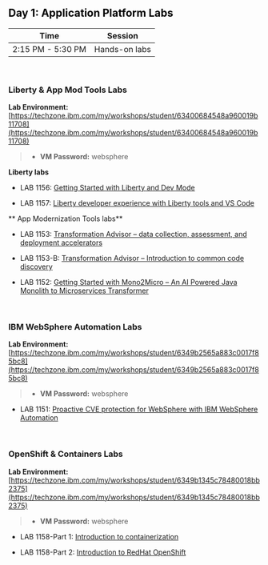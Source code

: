 
<h2 style="color:black">Day 1: Application Platform Labs</h2>

Time | Session 
--------------|----------
2:15 PM - 5:30 PM | Hands-on labs


<br/>

### Liberty & App Mod Tools Labs

  **Lab Environment:**  [https://techzone.ibm.com/my/workshops/student/63400684548a960019b11708](https://techzone.ibm.com/my/workshops/student/63400684548a960019b11708)
  
  > - **VM Password:** websphere
 
  **Liberty labs**
  
  - LAB 1156: [Getting Started with Liberty and Dev Mode](https://github.com/IBMTechSales/klp-think2022-labs/tree/master/1156_Liberty-gettingStartedWithDevMode)

  - LAB 1157: [Liberty developer experience with Liberty tools and VS Code](https://github.com/IBMTechSales/klp-think2022-labs/tree/master/1157_Liberty-VSCode)

  ** App Modernization Tools labs**


  - LAB 1153: [Transformation Advisor – data collection, assessment, and deployment accelerators](https://github.com/IBMTechSales/klp-think2022-labs/tree/master/1153-Evaluate-App-TransformationAdvisor)

  - LAB 1153-B: [Transformation Advisor – Introduction to common code discovery](https://github.com/IBMTechSales/klp-think2022-labs/tree/master/1153_B-TransformationAdvisor-CommonCodeDiscovery)
  
  - LAB 1152: [Getting Started with Mono2Micro – An AI Powered Java Monolith to Microservices Transformer](https://github.com/IBMTechSales/klp-think2022-labs/tree/master/1152-Mono2Micro-refactorJavaAppsToMicroservices)

 <br/>

### IBM WebSphere Automation Labs

  **Lab Environment:**  [https://techzone.ibm.com/my/workshops/student/6349b2565a883c0017f85bc8](https://techzone.ibm.com/my/workshops/student/6349b2565a883c0017f85bc8)
  
  > - **VM Password:** websphere

  - LAB 1151: [Proactive CVE protection for WebSphere with IBM WebSphere Automation](https://github.com/IBMTechSales/klp-think2022-labs/tree/master/1151-WebSphere_Automation-Security)

  <br/> 

### OpenShift & Containers Labs

  **Lab Environment:**  [https://techzone.ibm.com/my/workshops/student/6349b1345c78480018bb2375](https://techzone.ibm.com/my/workshops/student/6349b1345c78480018bb2375)
  
  > - **VM Password:** websphere

  - LAB 1158-Part 1: [Introduction to containerization](https://github.com/IBMTechSales/klp-think2022-labs/tree/master/1158-Docker-Containers%2BOpenShift/1158-Part1-IntroContainer)
  
  - LAB 1158-Part 2: [Introduction to RedHat OpenShift](https://github.com/IBMTechSales/klp-think2022-labs/tree/master/1158-Docker-Containers%2BOpenShift/1158-Part2-IntroOpenshift)
  
  
  
  
  
  
  
  
  
  
  
  
  